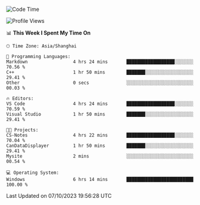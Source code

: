 <!--START_SECTION:waka-->
![Code Time](http://img.shields.io/badge/Code%20Time-1%2C279%20hrs%2013%20mins-blue)

![Profile Views](http://img.shields.io/badge/Profile%20Views-1-blue)

📊 **This Week I Spent My Time On** 

```text
🕑︎ Time Zone: Asia/Shanghai

💬 Programming Languages: 
Markdown                 4 hrs 24 mins       ██████████████████░░░░░░░   70.56 % 
C++                      1 hr 50 mins        ███████░░░░░░░░░░░░░░░░░░   29.41 % 
Other                    0 secs              ░░░░░░░░░░░░░░░░░░░░░░░░░   00.03 % 

🔥 Editors: 
VS Code                  4 hrs 24 mins       ██████████████████░░░░░░░   70.59 % 
Visual Studio            1 hr 50 mins        ███████░░░░░░░░░░░░░░░░░░   29.41 % 

🐱‍💻 Projects: 
CS-Notes                 4 hrs 22 mins       ██████████████████░░░░░░░   70.04 % 
CanDataDisplayer         1 hr 50 mins        ███████░░░░░░░░░░░░░░░░░░   29.41 % 
Mysite                   2 mins              ░░░░░░░░░░░░░░░░░░░░░░░░░   00.54 % 

💻 Operating System: 
Windows                  6 hrs 14 mins       █████████████████████████   100.00 % 
```


 Last Updated on 07/10/2023 19:56:28 UTC
<!--END_SECTION:waka-->